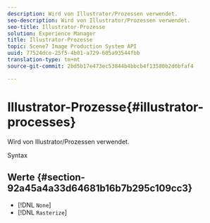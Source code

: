 ```yaml
---
description: Wird von Illustrator/Prozessen verwendet.
seo-description: Wird von Illustrator/Prozessen verwendet.
seo-title: Illustrator-Prozesse
solution: Experience Manager
title: Illustrator-Prozesse
topic: Scene7 Image Production System API
uuid: 77524dce-25f5-4b01-a729-605a93544fbb
translation-type: tm+mt
source-git-commit: 2bd5b17e473ec53844b4bbcb4f13580b2d6bfaf4

---
```



# Illustrator-Prozesse{#illustrator-processes}

Wird von Illustrator/Prozessen verwendet.

Syntax

## Werte {#section-92a45a4a33d64681b16b7b295c109cc3}

* [!DNL `None`]
* [!DNL `Rasterize`]

